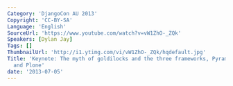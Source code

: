 ```yaml
---
Category: 'DjangoCon AU 2013'
Copyright: 'CC-BY-SA'
Language: 'English'
SourceUrl: 'https://www.youtube.com/watch?v=vW1ZhO-_ZQk'
Speakers: [Dylan Jay]
Tags: []
ThumbnailUrl: 'http://i1.ytimg.com/vi/vW1ZhO-_ZQk/hqdefault.jpg'
Title: 'Keynote: The myth of goldilocks and the three frameworks, Pyramid, Django
  and Plone'
date: '2013-07-05'
---
```


